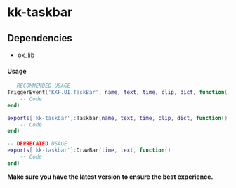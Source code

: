 # kk-taskbar

## Dependencies
- [ox_lib](https://github.com/overextended/ox_lib)

#### Usage

```lua
-- RECOMMENDED USAGE
TriggerEvent('KKF.UI.TaskBar', name, text, time, clip, dict, function()
    -- Code
end)

exports['kk-taskbar']:Taskbar(name, text, time, clip, dict, function()
    -- Code
end)

-- DEPRECATED USAGE
exports['kk-taskbar']:DrawBar(time, text, function()
    -- Code
end)
```

**Make sure you have the latest version to ensure the best experience.**
